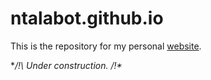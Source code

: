 # ntalabot.github.io
This is the repository for my personal [website](ntalabot.github.io).

**/!\ Under construction. /!\**